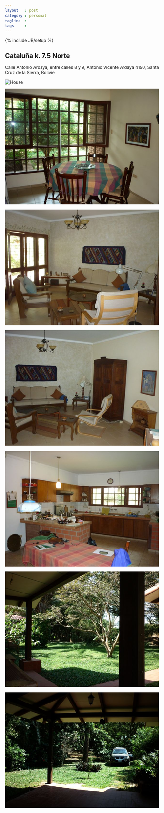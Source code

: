 ```yaml
---
layout   : post
category : personal
tagline  : 
tags     : 
---
```

{% include JB/setup %}

## Cataluña k. 7.5 Norte

Calle Antonio Ardaya, entre calles 8 y 9, Antonio Vicente Ardaya 4190, Santa Cruz de la Sierra, Bolivie

![House](/assets/images/photographs/santacruz_house.jpg)

![Dining Area](/assets/images/photographs/santacruz_dining.jpg)

![Salon1](/assets/images/photographs/santacruz_salon1.jpg)

![Salon2](/assets/images/photographs/santacruz_salon2.jpg)

![Kitchen](/assets/images/photographs/santacruz_kitchen1.jpg)

![Garden1](/assets/images/photographs/santacruz_garden.jpg)

![Garden2](/assets/images/photographs/santacruz_car.jpg)
